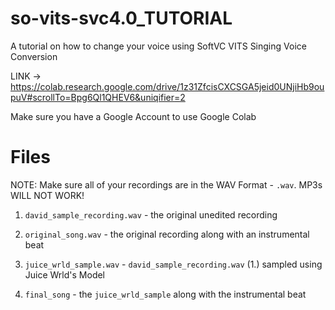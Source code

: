 # so-vits-svc4.0_TUTORIAL

A tutorial on how to change your voice using SoftVC VITS Singing Voice Conversion

LINK -> https://colab.research.google.com/drive/1z31ZfcisCXCSGA5jeid0UNjiHb9oupuV#scrollTo=Bpg6Ql1QHEV6&uniqifier=2

Make sure you have a Google Account to use Google Colab

# Files

NOTE: Make sure all of your recordings are in the WAV Format - `.wav`. MP3s WILL NOT WORK!

1. `david_sample_recording.wav` - the original unedited recording

2. `original_song.wav` - the original recording along with an instrumental beat

3. `juice_wrld_sample.wav` - `david_sample_recording.wav` (1.) sampled using Juice Wrld's Model

4. `final_song` - the `juice_wrld_sample` along with the instrumental beat
